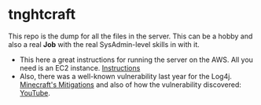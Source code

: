 # tnghtcraft
This repo is the dump for all the files in the server. This can be a hobby and also a real **Job** with the real SysAdmin-level skills in with it. 
- This here a great instructions for running the server on the AWS. All you need is an EC2 instance. [Instructions](https://www.linkedin.com/pulse/setup-minecraft-server-java-edition-aws-ec2-keran-mckenzie)
- Also, there was a well-known vulnerability last year for the Log4j. [Minecraft's Mitigations](https://www.minecraft.net/en-us/article/important-message--security-vulnerability-java-edition) and also of how the vulnerability discovered: [YouTube](https://www.youtube.com/watch?v=Z22O5uEsF6U). 

